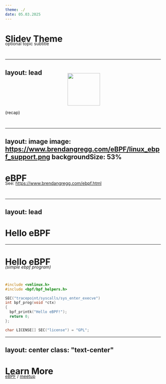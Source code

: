 ```yaml
---
theme: ./
date: 05.03.2025
---
```


# Slidev Theme

optional topic subtitle

---
layout: lead
---

![](https://ebpf.foundation/wp-content/uploads/sites/9/2023/03/ebpf_logo_color_on_white-2-300x108.png)

(recap)

<style>
img {
  position: relative;
  width: 7.5em;
  left: 40%;
}
p {
  position: relative;
  bottom: 2em;
}
</style>

---
layout: image
image: https://www.brendangregg.com/eBPF/linux_ebpf_support.png
backgroundSize: 53%
---

# eBPF

<see>See: https://www.brendangregg.com/ebpf.html</see>

---
layout: lead
---

# Hello eBPF

---

# Hello eBPF

*(simple ebpf program)*

```c
#include <vmlinux.h>
#include <bpf/bpf_helpers.h>

SEC("tracepoint/syscalls/sys_enter_execve")
int bpf_prog(void *ctx)
{
  bpf_printk("Hello eBPF!");
  return 0;
};

char LICENSE[] SEC("license") = "GPL";
```

---
layout: center
class: "text-center"
---

# Learn More

[eBPF](https://ebpf.io) / [meetup](https://www.meetup.com/ebpf-vienna/)
